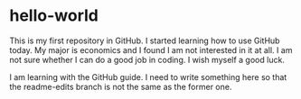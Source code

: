 # hello-world
This is my first repository in GitHub. I started learning how to use GitHub today. My major is economics and I found I am not interested in it at all. I am not sure whether I can do a good job in coding. I wish myself a good luck. 

I am learning with the GitHub guide. I need to write something here so that the readme-edits branch is not the same as the former one.
